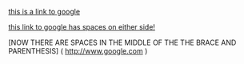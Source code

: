 [this is a link to google](http://www.google.com)

[this link to google has spaces on either side!](     http://www.google.com      )


[NOW THERE ARE SPACES IN THE MIDDLE OF THE THE BRACE AND PARENTHESIS]     (    http://www.google.com      )
